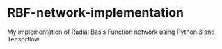 # RBF-network-implementation
My implementation of Radial Basis Function network using Python 3 and Tensorflow
